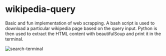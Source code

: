 # wikipedia-query
Basic and fun implementation of web scrapping. A bash script is used to download a particular wikipedia page based on the query input. Python is then used to extract the HTML content with beautifulSoup and print it in the terminal.

![search-terminal](https://user-images.githubusercontent.com/78908328/201571540-6de91592-4bc7-49f7-af68-58752fbb4107.png)
